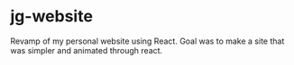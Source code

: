 # jg-website

Revamp of my personal website using React. Goal was to make a site that was simpler and animated through react.
